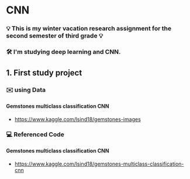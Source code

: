 # CNN

### 💡 This is my winter vacation research assignment for the second semester of third grade 💡
### 🛠 I'm studying deep learning and CNN.


## 1. First study project
### ✉️ using Data
#### Gemstones multiclass classification CNN
- https://www.kaggle.com/lsind18/gemstones-images

### 💻 Referenced Code

#### Gemstones multiclass classification CNN
- https://www.kaggle.com/lsind18/gemstones-multiclass-classification-cnn
